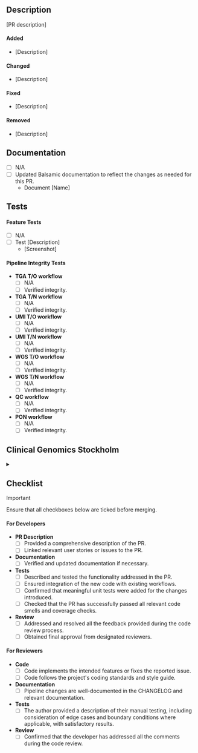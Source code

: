 ## Description

<!-- Provide a brief overview of your PR and link any relevant user stories or issues. -->

[PR description]

#### Added
- [Description]

#### Changed
- [Description]

#### Fixed
- [Description]

#### Removed
- [Description]

## Documentation

<!-- Link all added or updated documents. -->

- [ ] N/A
- [ ] Updated Balsamic documentation to reflect the changes as needed for this PR.
  - Document [Name]

## Tests

<!-- Describe in detail how you tested your changes to help reviewers validate the code. -->
<!-- Include screenshots or visual representations of your changes. -->

#### Feature Tests

<!-- Include tests relevant to the changes in this PR. -->

- [ ] N/A
- [ ] Test [Description]
  - [Screenshot]

#### Pipeline Integrity Tests

<!-- Include tests to verify the integrity of the different Balsamic workflows. -->

- **TGA T/O workflow**
  - [ ] N/A
  - [ ] Verified integrity.
- **TGA T/N workflow**
  - [ ] N/A
  - [ ] Verified integrity.
- **UMI T/O workflow**
  - [ ] N/A
  - [ ] Verified integrity.
- **UMI T/N workflow**
  - [ ] N/A
  - [ ] Verified integrity.
- **WGS T/O workflow**
  - [ ] N/A
  - [ ] Verified integrity.
- **WGS T/N workflow**
  - [ ] N/A
  - [ ] Verified integrity.
- **QC workflow**
  - [ ] N/A
  - [ ] Verified integrity.
- **PON workflow**
  - [ ] N/A
  - [ ] Verified integrity.

## Clinical Genomics Stockholm

<details>
<summary></summary>

<!-- Do not reveal clinical data, and if applicable, place it within the internal Google Drive directory. -->

### Documentation

<!-- Link related issues or PRs for necessary changes. -->

- [ ] N/A
- [ ] Updated _Atlas_ documentation for this PR.
  - [Link]
- [ ] Ensured web portal for Clinical Genomics reflects changes.
  - [Link]

### User Changes

<!-- Please provide justification if you select N/A and the changes affect the output or results. -->

- [ ] N/A
- [ ] This PR affects the output files or results.
  - [ ] User feedback is considered unnecessary because [Justification].
  - [ ] Affected users have been included in the development process and given a chance to provide feedback.

### Infrastructure Changes

<!-- Link related issues or PRs for necessary changes. -->

- [ ] N/A
- [ ] Updated stored files for this PR in _Hermes_.
  - [Link] 
- [ ] Aligned _CG_ interface and CLI with changes.
  - [Link] 
- [ ] Verified _Scout_ interface reflects updates from this PR.
  - [Link] 
- [ ] Updated _Servers_ in accordance with this PR.
  - [Link]

### Integration Tests

<!-- Include tests relevant to how changes affect infrastructure tools. -->
<!-- Add screenshots or visual representations of your changes. -->

- [ ] N/A
- [ ] Test [Description]
  - [Screenshot]

</details>

## Checklist

> [!IMPORTANT]  
> Ensure that all checkboxes below are ticked before merging.

#### For Developers

- **PR Description**
  - [ ] Provided a comprehensive description of the PR.
  - [ ] Linked relevant user stories or issues to the PR.
- **Documentation**
  - [ ] Verified and updated documentation if necessary.
- **Tests**
  - [ ] Described and tested the functionality addressed in the PR.
  - [ ] Ensured integration of the new code with existing workflows.
  - [ ] Confirmed that meaningful unit tests were added for the changes introduced.
  - [ ] Checked that the PR has successfully passed all relevant code smells and coverage checks.
- **Review**
  - [ ] Addressed and resolved all the feedback provided during the code review process.
  - [ ] Obtained final approval from designated reviewers.
 
#### For Reviewers

- **Code**
  - [ ] Code implements the intended features or fixes the reported issue.
  - [ ] Code follows the project's coding standards and style guide.
- **Documentation**
  - [ ] Pipeline changes are well-documented in the CHANGELOG and relevant documentation.
- **Tests**
  - [ ] The author provided a description of their manual testing, including consideration of edge cases and boundary conditions where applicable, with satisfactory results.
- **Review**
  - [ ] Confirmed that the developer has addressed all the comments during the code review.

<!-- Add any other relevant information or specific checks necessary for your PR. -->
